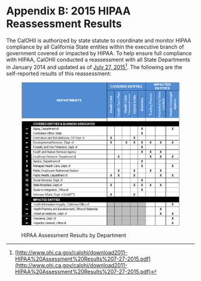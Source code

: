 # Appendix B: 2015 HIPAA Reassessment Results

The CalOHII is authorized by state statute to coordinate and monitor HIPAA compliance by all California State entities within the executive branch of government covered or impacted by HIPAA. To help ensure full compliance with HIPAA, CalOHII conducted a reassessment with all State Departments in January 2014 and updated as of [July 27, 2015](#user-content-fn-1)[^1]. The following are the self-reported results of this reassessment:

<figure><img src="../.gitbook/assets/image (7).png" alt=""><figcaption><p>HIPAA Assessment Results by Department</p></figcaption></figure>

[^1]: [http://www.ohi.ca.gov/calohi/download2011-HIPAA%20Assessment%20Results%207-27-2015.pdf](http://www.ohi.ca.gov/calohi/download2011-HIPAA%20Assessment%20Results%207-27-2015.pdf)
